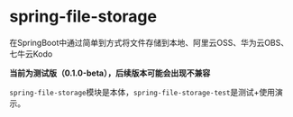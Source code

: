 # spring-file-storage
在SpringBoot中通过简单到方式将文件存储到本地、阿里云OSS、华为云OBS、七牛云Kodo

**当前为测试版（0.1.0-beta），后续版本可能会出现不兼容**

`spring-file-storage`模块是本体，`spring-file-storage-test`是测试+使用演示。

